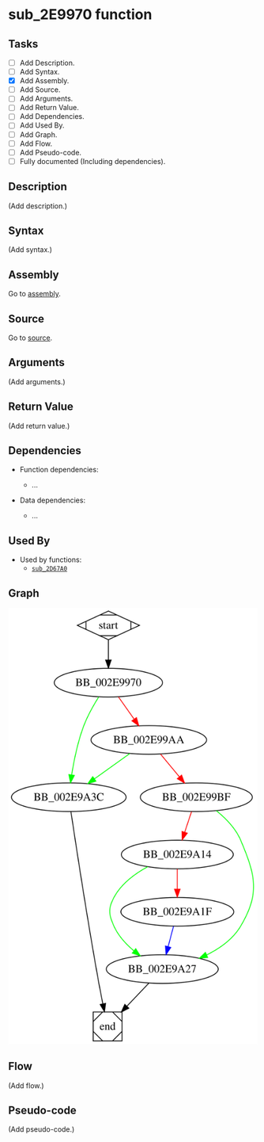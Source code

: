 # sub_2E9970 function

## Tasks

- [ ] Add Description.
- [ ] Add Syntax.
- [X] Add Assembly.
- [ ] Add Source.
- [ ] Add Arguments.
- [ ] Add Return Value.
- [ ] Add Dependencies.
- [ ] Add Used By.
- [ ] Add Graph.
- [ ] Add Flow.
- [ ] Add Pseudo-code.
- [ ] Fully documented (Including dependencies).

## Description

(Add description.)

## Syntax

(Add syntax.)

## Assembly

Go to [assembly](../asm/sub_2E9970.asm).

## Source

Go to [source](../cc/sub_2E9970.cc).

## Arguments

(Add arguments.)

## Return Value

(Add return value.)

## Dependencies

* Function dependencies:
  * ...

* Data dependencies:
  * ...

## Used By

* Used by functions:
  * [`sub_2D67A0`](sub_2D67A0.md)

## Graph

![sub_2E9970 Graph](../svg/sub_2E9970.svg "sub_2E9970 Graph")

## Flow

(Add flow.)

## Pseudo-code

(Add pseudo-code.)


